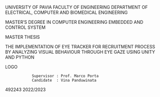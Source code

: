 UNIVERSITY OF PAVIA
FACULTY OF ENGINEERING
DEPARTMENT OF ELECTRICAL, COMPUTER AND BIOMEDICAL ENGINEERING

MASTER’S DEGREE IN 
COMPUTER ENGINEERING 
EMBEDDED AND CONTROL SYSTEM



MASTER THESIS

THE IMPLEMENTATION OF EYE TRACKER FOR RECRUITMENT PROCESS BY ANALYZING VISUAL BEHAVIOUR THROUGH EYE GAZE
USING UNITY AND PYTHON 


LOGO



				Supervisor : Prof. Marco Porta
				Candidate  : Vina Panduwinata
				
492243
2022/2023

